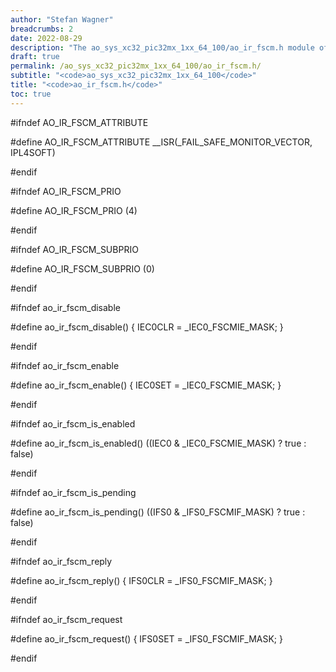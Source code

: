 ```yaml
---
author: "Stefan Wagner"
breadcrumbs: 2
date: 2022-08-29
description: "The ao_sys_xc32_pic32mx_1xx_64_100/ao_ir_fscm.h module of the ao real-time operating system."
draft: true
permalink: /ao_sys_xc32_pic32mx_1xx_64_100/ao_ir_fscm.h/ 
subtitle: "<code>ao_sys_xc32_pic32mx_1xx_64_100</code>"
title: "<code>ao_ir_fscm.h</code>"
toc: true
---
```


#ifndef AO_IR_FSCM_ATTRIBUTE

#define AO_IR_FSCM_ATTRIBUTE        __ISR(_FAIL_SAFE_MONITOR_VECTOR, IPL4SOFT)

#endif

#ifndef AO_IR_FSCM_PRIO

#define AO_IR_FSCM_PRIO             (4)

#endif

#ifndef AO_IR_FSCM_SUBPRIO

#define AO_IR_FSCM_SUBPRIO          (0)

#endif

#ifndef ao_ir_fscm_disable

#define ao_ir_fscm_disable()        { IEC0CLR = _IEC0_FSCMIE_MASK; }

#endif

#ifndef ao_ir_fscm_enable

#define ao_ir_fscm_enable()         { IEC0SET = _IEC0_FSCMIE_MASK; }

#endif

#ifndef ao_ir_fscm_is_enabled

#define ao_ir_fscm_is_enabled()     ((IEC0 & _IEC0_FSCMIE_MASK) ? true : false)

#endif

#ifndef ao_ir_fscm_is_pending

#define ao_ir_fscm_is_pending()     ((IFS0 & _IFS0_FSCMIF_MASK) ? true : false)

#endif

#ifndef ao_ir_fscm_reply

#define ao_ir_fscm_reply()          { IFS0CLR = _IFS0_FSCMIF_MASK; }

#endif

#ifndef ao_ir_fscm_request

#define ao_ir_fscm_request()        { IFS0SET = _IFS0_FSCMIF_MASK; }

#endif

